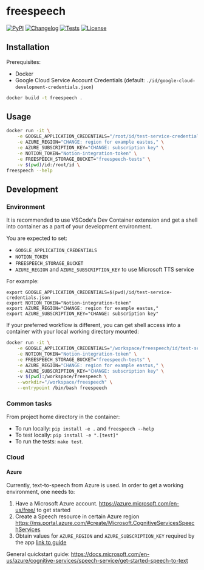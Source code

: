 # freespeech

[![PyPI](https://img.shields.io/pypi/v/freespeech.svg)](https://pypi.org/project/freespeech/)
[![Changelog](https://img.shields.io/github/v/release/astaff/freespeech?include_prereleases&label=changelog)](https://github.com/astaff/freespeech/releases)
[![Tests](https://github.com/astaff/freespeech/workflows/Test/badge.svg)](https://github.com/astaff/freespeech/actions?query=workflow%3ATest)
[![License](https://img.shields.io/badge/license-Apache%202.0-blue.svg)](https://github.com/astaff/freespeech/blob/master/LICENSE)

## Installation

Prerequisites:

* Docker
* Google Cloud Service Account Credentials (default: `./id/google-cloud-development-credentials.json`)

```bash
docker build -t freespeech .
```

## Usage

```bash
docker run -it \
    -e GOOGLE_APPLICATION_CREDENTIALS="/root/id/test-service-credentials.json" \
    -e AZURE_REGION="CHANGE: region for example eastus," \
    -e AZURE_SUBSCRIPTION_KEY="CHANGE: subscription key" \
    -e NOTION_TOKEN="Notion-integration-token" \
    -e FREESPEECH_STORAGE_BUCKET="freespeech-tests" \
    -v $(pwd)/id:/root/id \
freespeech --help
```

## Development

### Environment

It is recommended to use VSCode's Dev Container extension and get a shell into container as a part of your development
environment.

You are expected to set:

* `GOOGLE_APPLICATION_CREDENTIALS`
* `NOTION_TOKEN`
* `FREESPEECH_STORAGE_BUCKET`
* `AZURE_REGION` and `AZURE_SUBSCRIPTION_KEY` to use Microsoft TTS service

For example:

```shell
export GOOGLE_APPLICATION_CREDENTIALS=$(pwd)/id/test-service-credentials.json
export NOTION_TOKEN="Notion-integration-token"
export AZURE_REGION="CHANGE: region for example eastus,"
export AZURE_SUBSCRIPTION_KEY="CHANGE: subscription key"
```

If your preferred workflow is different, you can get shell access into a container with your local working directory
mounted:

```bash
docker run -it \
    -e GOOGLE_APPLICATION_CREDENTIALS="/workspace/freespeech/id/test-service-credentials.json" \
    -e NOTION_TOKEN="Notion-integration-token" \
    -e FREESPEECH_STORAGE_BUCKET="freespeech-tests" \
    -e AZURE_REGION="CHANGE: region for example eastus," \
    -e AZURE_SUBSCRIPTION_KEY="CHANGE: subscription key" \   
    -v $(pwd):/workspace/freespeech \
    --workdir="/workspace/freespeech" \
    --entrypoint /bin/bash freespeech
```

### Common tasks

From project home directory in the container:

* To run locally: `pip install -e .` and `freespeech --help`
* To test locally: `pip install -e ".[test]"`
* To run the tests: `make test`.

### Cloud

#### Azure

Currently, text-to-speech from Azure is used. In order to get a working environment, one needs to:

1. Have a Microsoft Azure account. https://azure.microsoft.com/en-us/free/ to get started
2. Create a Speech resource in certain Azure region
   https://ms.portal.azure.com/#create/Microsoft.CognitiveServicesSpeechServices
3. Obtain values for `AZURE_REGION` and `AZURE_SUBSCRIPTION_KEY` required by the app
   [link to guide](https://docs.microsoft.com/en-us/azure/cognitive-services/cognitive-services-apis-create-account#get-the-keys-for-your-resource)

General quickstart
guide: https://docs.microsoft.com/en-us/azure/cognitive-services/speech-service/get-started-speech-to-text